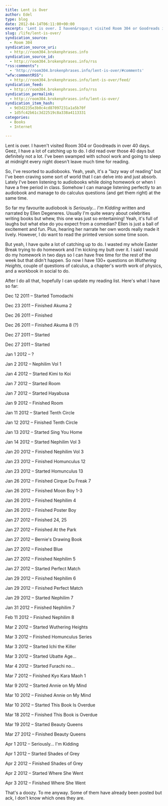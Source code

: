 ```yaml
---
title: Lent is Over
author: Edel
type: blog
date: 2012-04-14T06:11:00+00:00
excerpt: 'Lent is over. I haven&rsquo;t visited Room 304 or Goodreads in over 40 days. Geez, I have a lot of catching up to do. I did read over those 40 days but definitely not a lot. I&rsquo;ve been swamped with school work and going to sleep at midnight every night doesn&rsquo;t leave much time for [...]'
slug: /life/lent-is-over/
syndication_source:
  - Room 304
syndication_source_uri:
  - http://room304.brokenphrases.info
syndication_source_id:
  - http://room304.brokenphrases.info/rss
"rss:comments":
  - 'http://room304.brokenphrases.info/lent-is-over/#comments'
"wfw:commentRSS":
  - http://room304.brokenphrases.info/lent-is-over/feed/
syndication_feed:
  - http://room304.brokenphrases.info/rss
syndication_permalink:
  - http://room304.brokenphrases.info/lent-is-over/
syndication_item_hash:
  - 9d3d2235e3b0c4cd87097231a1a5b70f
  - 1d5fc42b61c3d22519c8a338a4113331
categories:
  - Books
  - Internet

---
```

Lent is over. I haven't visited Room 304 or Goodreads in over 40 days. Geez, I have a lot of catching up to do. I did read over those 40 days but definitely not a lot. I've been swamped with school work and going to sleep at midnight every night doesn't leave much time for reading.

So, I've resorted to audiobooks. Yeah, yeah, it's a "lazy way of reading" but I've been craving some sort of world that I can delve into and just absorb. Lately I've been listening to audiobooks while doing homework or when I have a free period in class. Somehow I can manage listening perfectly to an audiobook and manage to do calculus questions (and get them right) at the same time.

So far my favourite audiobook is _Seriously... I'm Kidding_ written and narrated by Ellen Degeneres. Usually I'm quite weary about celebrities writing books but whew, this one was just so entertaining! Yeah, it's full of laughs but what else do you expect from a comedian? Ellen is just a ball of excitement and fun. Plus, hearing her narrate her own words really made it lively. However, I do want to read the printed version some time soon.

But yeah, I have quite a lot of catching up to do. I wasted my whole Easter Break trying to do homework and I'm kicking my butt over it. I said I would do my homework in two days so I can have free time for the rest of the week but that didn't happen. So now I have 130+ questions on _Wuthering Heights_, couple of questions of calculus, a chapter's worth work of physics, and a workbook in social to do.

After I do all that, hopefully I can update my reading list. Here's what I have so far:

Dec 12 2011 &#8211; Started Tomodachi
  
Dec 23 2011 &#8211; Finished Akuma 2
  
Dec 26 2011 &#8211; Finished
  
Dec 26 2011 &#8211; Finished Akuma 8 (?)
  
Dec 27 2011 &#8211; Started
  
Dec 27 2011 &#8211; Started
  
Jan 1 2012 &#8211; ?
  
Jan 2 2012 &#8211; Nephilim Vol 1
  
Jan 4 2012 &#8211; Started Kimi to Koi
  
Jan 7 2012 &#8211; Started Room
  
Jan 7 2012 &#8211; Started Hayabusa
  
Jan 9 2012 &#8211; Finished Room
  
Jan 11 2012 &#8211; Started Tenth Circle
  
Jan 12 2012 &#8211; Finished Tenth Circle
  
Jan 13 2012 &#8211; Started Sing You Home
  
Jan 14 2012 &#8211; Started Nephilim Vol 3
  
Jan 20 2012 &#8211; Finished Nephilim Vol 3
  
Jan 23 2012 &#8211; Finished Homunculus 12
  
Jan 23 2012 &#8211; Started Homunculus 13
  
Jan 26 2012 &#8211; Finished Cirque Du Freak 7
  
Jan 26 2012 &#8211; Finished Moon Boy 1-3
  
Jan 26 2012 &#8211; Finished Nephilim 4
  
Jan 26 2012 &#8211; Finished Poster Boy
  
Jan 27 2012 &#8211; Finished 24, 25
  
Jan 27 2012 &#8211; Finished At the Park
  
Jan 27 2012 &#8211; Bernie's Drawing Book
  
Jan 27 2012 &#8211; Finished Blue
  
Jan 27 2012 &#8211; Finished Nephilim 5
  
Jan 27 2012 &#8211; Started Perfect Match
  
Jan 29 2012 &#8211; Finished Nephilim 6
  
Jan 29 2012 &#8211; Finished Perfect Match
  
Jan 29 2012 &#8211; Started Nephilim 7
  
Jan 31 2012 &#8211; Finished Nephilim 7
  
Feb 11 2012 &#8211; Finished Nephilim 8
  
Mar 2 2012 &#8211; Started Wuthering Heights
  
Mar 3 2012 &#8211; Finished Homunculus Series
  
Mar 3 2012 &#8211; Started Ichi the Killer
  
Mar 3 2012 &#8211; Started Ubatte Age...
  
Mar 4 2012 &#8211; Started Furachi no...
  
Mar 7 2012 &#8211; Finished Kyo Kara Maoh 1
  
Mar 9 2012 &#8211; Started Annie on My Mind
  
Mar 10 2012 &#8211; Finished Annie on My Mind
  
Mar 10 2012 &#8211; Started This Book Is Overdue
  
Mar 18 2012 &#8211; Finished This Book is Overdue
  
Mar 19 2012 &#8211; Started Beauty Queens
  
Mar 27 2012 &#8211; Finished Beauty Queens
  
Apr 1 2012 &#8211; Seriously... I'm Kidding
  
Apr 1 2012 &#8211; Started Shades of Grey
  
Apr 2 2012 &#8211; Finished Shades of Grey
  
Apr 2 2012 &#8211; Started Where She Went
  
Apr 3 2012 &#8211; Finished Where She Went

That's a doozy. To me anyway. Some of them have already been posted but ack, I don't know which ones they are.


